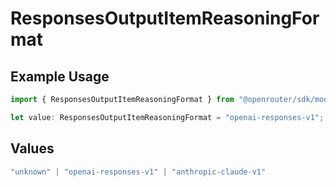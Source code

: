 # ResponsesOutputItemReasoningFormat

## Example Usage

```typescript
import { ResponsesOutputItemReasoningFormat } from "@openrouter/sdk/models";

let value: ResponsesOutputItemReasoningFormat = "openai-responses-v1";
```

## Values

```typescript
"unknown" | "openai-responses-v1" | "anthropic-claude-v1"
```